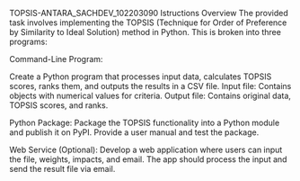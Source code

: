 TOPSIS-ANTARA_SACHDEV_102203090
Istructions Overview
The provided task involves implementing the TOPSIS (Technique for Order of Preference by Similarity to Ideal Solution) method in Python. This is broken into three programs:

Command-Line Program:

Create a Python program that processes input data, calculates TOPSIS scores, ranks them, and outputs the results in a CSV file.
Input file: Contains objects with numerical values for criteria.
Output file: Contains original data, TOPSIS scores, and ranks.

Python Package:
Package the TOPSIS functionality into a Python module and publish it on PyPI.
Provide a user manual and test the package.

Web Service (Optional):
Develop a web application where users can input the file, weights, impacts, and email.
The app should process the input and send the result file via email.
